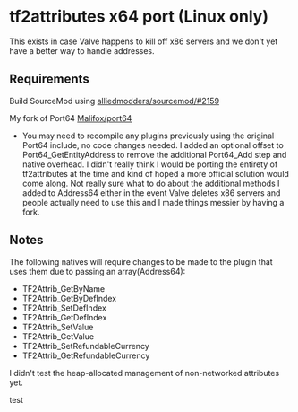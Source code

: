 # tf2attributes x64 port (Linux only)

This exists in case Valve happens to kill off x86 servers and we don't yet have a better way to handle addresses.

## Requirements

Build SourceMod using [alliedmodders/sourcemod/#2159](https://github.com/alliedmodders/sourcemod/pull/2159)

My fork of Port64 [Malifox/port64](https://github.com/Malifox/port64)
- You may need to recompile any plugins previously using the original Port64 include, no code changes needed. I added an optional offset to Port64_GetEntityAddress to remove the additional Port64_Add step and native overhead. I didn't really think I would be porting the entirety of tf2attributes at the time and kind of hoped a more official solution would come along. Not really sure what to do about the additional methods I added to Address64 either in the event Valve deletes x86 servers and people actually need to use this and I made things messier by having a fork.

## Notes

The following natives will require changes to be made to the plugin that uses them due to passing an array(Address64):
- TF2Attrib_GetByName
- TF2Attrib_GetByDefIndex
- TF2Attrib_SetDefIndex
- TF2Attrib_GetDefIndex
- TF2Attrib_SetValue
- TF2Attrib_GetValue
- TF2Attrib_SetRefundableCurrency
- TF2Attrib_GetRefundableCurrency

I didn't test the heap-allocated management of non-networked attributes yet.

test
